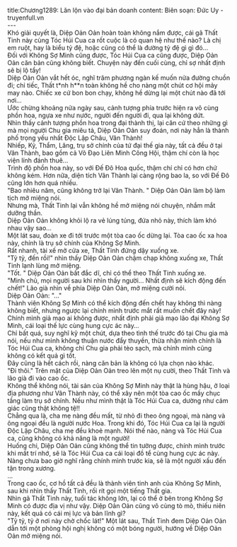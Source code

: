 title:Chương1289: Lăn lộn vào đại bản doanh
content:
Biên soạn: Đức Uy - truyenfull.vn<br>---<br>Khó giải quyết là, Diệp Oản Oản hoàn toàn không nắm được, cái gã Thất Tinh này cùng Tóc Húi Cua ca rốt cuộc là có quan hệ như thế nào? Là chị em ruột, hay là biểu tỷ đệ, hoặc cũng có thể là đường tỷ đệ gì gì đó…<br>Đối với Không Sợ Minh cũng được, Tóc Húi Cua ca cũng được, Diệp Oản Oản căn bản cũng không biết. Chuyện này đến cuối cùng, chỉ sợ nhất định sẽ bị lộ tẩy!<br>Diệp Oản Oản vắt hết óc, nghĩ trăm phương ngàn kế muốn nửa đường chuồn đi; chỉ tiếc, Thất t*nh h**n toàn không hề cho nàng một chút cơ hội mảy may nào. Chiếc xe cứ bon bon chạy, không hề dừng lại một chút nào đã tới nơi…<br>Ước chừng khoảng nửa ngày sau, cảnh tượng phía trước hiện ra vô cùng phồn hoa, ngựa xe như nước, người đến người đi, qua lại không dứt.<br>Nhìn thấy cảnh tượng phồn hoa trong đại thành thị, lại căn cứ theo những gì mà mọi người Chu gia miêu tả, Diệp Oản Oản suy đoán, nơi này hẳn là thành phố trọng yếu nhất Độc Lập Châu, Vân Thành!<br>Nhiếp, Kỷ, Thẩm, Lăng, trụ sở chính của tứ đại thế gia này, tất cả đều ở tại Vân Thành, bao gồm cả Võ Đạo Liên Minh Công Hội, thậm chí còn là học viện lính đánh thuê...<br>Trình độ phồn hoa này, so với Đế Đô Hoa quốc, thậm chí chỉ có hơn chứ không kém. Hơn nữa, diện tích Vân Thành lại càng rộng bao la, so với Đế Đô cũng lớn hơn quá nhiều.<br>"Bao nhiêu năm, cũng không trở lại Vân Thành. " Diệp Oản Oản làm bộ làm tịch mở miệng nói.<br>Nhưng mà, Thất Tinh lại vẫn không hề mở miệng nói chuyện, nhắm mắt dưỡng thần.<br>Diệp Oản Oản không khỏi lộ ra vẻ lúng túng, đứa nhỏ này, thích làm khó nhau vậy sao…<br>Một lát sau, đoàn xe đi tới trước một tòa cao ốc dừng lại. Tòa cao ốc xa hoa này, chính là trụ sở chính của Không Sợ Minh.<br>Rất nhanh, tài xế mở cửa xe, Thất Tinh đứng dậy xuống xe.<br>"Tỷ tỷ, đến rồi!" nhìn thấy Diệp Oản Oản chậm chạp không xuống xe, Thất Tinh lạnh lùng mở miệng.<br>"Tốt. " Diệp Oản Oản bất đắc dĩ, chỉ có thể theo Thất Tinh xuống xe.<br>"Minh chủ, mọi người sau khi nhìn thấy người... Nhất định sẽ kích động đến chết!" Lão già nhìn về phía Diệp Oản Oản, mở miệng cười nói.<br>Diệp Oản Oản: "..."<br>Thành viên Không Sợ Minh có thể kích động đến chết hay không thì nàng không biết, nhưng ngược lại chính mình trước mắt rất muốn chết đây này!<br>Chính mình giả mạo ai không được, nhất định phải giả mạo lão đại Không Sợ Minh, cái loại thế lực cùng hung cực ác này…<br>Chỉ bất quá, suy nghĩ kỹ một chút, dựa theo tình thế trước đó tại Chu gia mà nói, nếu như mình không thuận nước đẩy thuyền, thừa nhận mình chính là Tóc Húi Cua ca, không chỉ Chu gia phải tèo sạch, mà chính mình cũng không có kết quả gì tốt.<br>Đây cũng là hết cách rồi, nàng căn bản là không có lựa chọn nào khác.<br>"Đi thôi." Trên mặt của Diệp Oản Oản treo lên một nụ cười, theo Thất Tinh và lão già đi vào cao ốc.<br>Không thể không nói, tài sản của Không Sợ Minh này thật là hùng hậu, ở loại địa phương như Vân Thành này, có thể xây nên một tòa cao ốc mấy chục tầng làm trụ sở chính. Nếu như mình thật là Tóc Húi Cua ca, dường như cảm giác cũng thật không tệ!!<br>Chẳng qua là, cha mẹ nàng đều mất, từ nhỏ đi theo ông ngoại, mà nàng và ông ngoại đều là người nước Hoa. Trong khi đó, Tóc Húi Cua ca lại là người Độc Lập Châu, cha mẹ đều khoẻ mạnh. Nói thế nào, nàng và Tóc Húi Cua ca, cũng không có khả năng là một người!<br>Huống chi, Diệp Oản Oản cũng không thể tin tưởng được, chính mình trước khi mất trí nhớ, sẽ là Tóc Húi Cua ca cái loại đồ tể cùng hung cực ác này. Nàng chưa bao giờ nghĩ rằng chính mình trước kia, sẽ là một người xấu đến tận trong xương.<br>...<br>Trong cao ốc, cơ hồ tất cả đều là thành viên tinh anh của Không Sợ Minh, sau khi nhìn thấy Thất Tinh, rối rít gọi một tiếng Thất gia.<br>Nhìn gã Thất Tinh này, tuổi tác không lớn, lại có thể ở bên trong Không Sợ Minh có được địa vị như vậy. Diệp Oản Oản cũng vô cùng tò mò, thiếu niên này, kết quả có cái mị lực và bản lĩnh gì?<br>"Tỷ tỷ, tỷ ở nơi này chờ chốc lát!" Một lát sau, Thất Tinh đem Diệp Oản Oản dẫn tới một phòng hội nghị không có một bóng người, hướng về Diệp Oản Oản mở miệng nói.